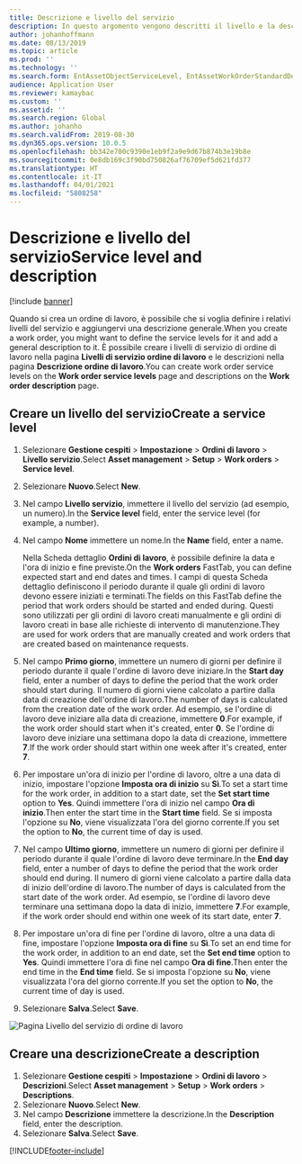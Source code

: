 ```yaml
---
title: Descrizione e livello del servizio
description: In questo argomento vengono descritti il livello e la descrizione del servizio in Gestione cespiti.
author: johanhoffmann
ms.date: 08/13/2019
ms.topic: article
ms.prod: ''
ms.technology: ''
ms.search.form: EntAssetObjectServiceLevel, EntAssetWorkOrderStandardDescription, EntAssetWorkOrderServiceLevel, EntAssetServiceLevelLookup
audience: Application User
ms.reviewer: kamaybac
ms.custom: ''
ms.assetid: ''
ms.search.region: Global
ms.author: johanho
ms.search.validFrom: 2019-08-30
ms.dyn365.ops.version: 10.0.5
ms.openlocfilehash: bb342e700c9390e1eb9f2a9e9d67b874b3e19b8e
ms.sourcegitcommit: 0e8db169c3f90bd750826af76709ef5d621fd377
ms.translationtype: HT
ms.contentlocale: it-IT
ms.lasthandoff: 04/01/2021
ms.locfileid: "5808258"
---
```

# <a name="service-level-and-description"></a><span data-ttu-id="f4349-103">Descrizione e livello del servizio</span><span class="sxs-lookup"><span data-stu-id="f4349-103">Service level and description</span></span>

[!include [banner](../../includes/banner.md)]

 

<span data-ttu-id="f4349-104">Quando si crea un ordine di lavoro, è possibile che si voglia definire i relativi livelli del servizio e aggiungervi una descrizione generale.</span><span class="sxs-lookup"><span data-stu-id="f4349-104">When you create a work order, you might want to define the service levels for it and add a general description to it.</span></span> <span data-ttu-id="f4349-105">È possibile creare i livelli di servizio di ordine di lavoro nella pagina **Livelli di servizio ordine di lavoro** e le descrizioni nella pagina **Descrizione ordine di lavoro**.</span><span class="sxs-lookup"><span data-stu-id="f4349-105">You can create work order service levels on the **Work order service levels** page and descriptions on the **Work order description** page.</span></span>

## <a name="create-a-service-level"></a><span data-ttu-id="f4349-106">Creare un livello del servizio</span><span class="sxs-lookup"><span data-stu-id="f4349-106">Create a service level</span></span>

1. <span data-ttu-id="f4349-107">Selezionare **Gestione cespiti** \> **Impostazione** \> **Ordini di lavoro** \> **Livello servizio**.</span><span class="sxs-lookup"><span data-stu-id="f4349-107">Select **Asset management** \> **Setup** \> **Work orders** \> **Service level**.</span></span>
2. <span data-ttu-id="f4349-108">Selezionare **Nuovo**.</span><span class="sxs-lookup"><span data-stu-id="f4349-108">Select **New**.</span></span>
3. <span data-ttu-id="f4349-109">Nel campo **Livello servizio**, immettere il livello del servizio (ad esempio, un numero).</span><span class="sxs-lookup"><span data-stu-id="f4349-109">In the **Service level** field, enter the service level (for example, a number).</span></span>
4. <span data-ttu-id="f4349-110">Nel campo **Nome** immettere un nome.</span><span class="sxs-lookup"><span data-stu-id="f4349-110">In the **Name** field, enter a name.</span></span>

    <span data-ttu-id="f4349-111">Nella Scheda dettaglio **Ordini di lavoro**, è possibile definire la data e l'ora di inizio e fine previste.</span><span class="sxs-lookup"><span data-stu-id="f4349-111">On the **Work orders** FastTab, you can define expected start and end dates and times.</span></span> <span data-ttu-id="f4349-112">I campi di questa Scheda dettaglio definiscono il periodo durante il quale gli ordini di lavoro devono essere iniziati e terminati.</span><span class="sxs-lookup"><span data-stu-id="f4349-112">The fields on this FastTab define the period that work orders should be started and ended during.</span></span> <span data-ttu-id="f4349-113">Questi sono utilizzati per gli ordini di lavoro creati manualmente e gli ordini di lavoro creati in base alle richieste di intervento di manutenzione.</span><span class="sxs-lookup"><span data-stu-id="f4349-113">They are used for work orders that are manually created and work orders that are created based on maintenance requests.</span></span> 

5. <span data-ttu-id="f4349-114">Nel campo **Primo giorno**, immettere un numero di giorni per definire il periodo durante il quale l'ordine di lavoro deve iniziare.</span><span class="sxs-lookup"><span data-stu-id="f4349-114">In the **Start day** field, enter a number of days to define the period that the work order should start during.</span></span> <span data-ttu-id="f4349-115">Il numero di giorni viene calcolato a partire dalla data di creazione dell'ordine di lavoro.</span><span class="sxs-lookup"><span data-stu-id="f4349-115">The number of days is calculated from the creation date of the work order.</span></span> <span data-ttu-id="f4349-116">Ad esempio, se l'ordine di lavoro deve iniziare alla data di creazione, immettere **0**.</span><span class="sxs-lookup"><span data-stu-id="f4349-116">For example, if the work order should start when it's created, enter **0**.</span></span> <span data-ttu-id="f4349-117">Se l'ordine di lavoro deve iniziare una settimana dopo la data di creazione, immettere **7**.</span><span class="sxs-lookup"><span data-stu-id="f4349-117">If the work order should start within one week after it's created, enter **7**.</span></span>
6. <span data-ttu-id="f4349-118">Per impostare un'ora di inizio per l'ordine di lavoro, oltre a una data di inizio, impostare l'opzione **Imposta ora di inizio** su **Sì**.</span><span class="sxs-lookup"><span data-stu-id="f4349-118">To set a start time for the work order, in addition to a start date, set the **Set start time** option to **Yes**.</span></span> <span data-ttu-id="f4349-119">Quindi immettere l'ora di inizio nel campo **Ora di inizio**.</span><span class="sxs-lookup"><span data-stu-id="f4349-119">Then enter the start time in the **Start time** field.</span></span> <span data-ttu-id="f4349-120">Se si imposta l'opzione su **No**, viene visualizzata l'ora del giorno corrente.</span><span class="sxs-lookup"><span data-stu-id="f4349-120">If you set the option to **No**, the current time of day is used.</span></span>
7. <span data-ttu-id="f4349-121">Nel campo **Ultimo giorno**, immettere un numero di giorni per definire il periodo durante il quale l'ordine di lavoro deve terminare.</span><span class="sxs-lookup"><span data-stu-id="f4349-121">In the **End day** field, enter a number of days to define the period that the work order should end during.</span></span> <span data-ttu-id="f4349-122">Il numero di giorni viene calcolato a partire dalla data di inizio dell'ordine di lavoro.</span><span class="sxs-lookup"><span data-stu-id="f4349-122">The number of days is calculated from the start date of the work order.</span></span> <span data-ttu-id="f4349-123">Ad esempio, se l'ordine di lavoro deve terminare una settimana dopo la data di inizio, immettere **7**.</span><span class="sxs-lookup"><span data-stu-id="f4349-123">For example, if the work order should end within one week of its start date, enter **7**.</span></span>
8. <span data-ttu-id="f4349-124">Per impostare un'ora di fine per l'ordine di lavoro, oltre a una data di fine, impostare l'opzione **Imposta ora di fine** su **Sì**.</span><span class="sxs-lookup"><span data-stu-id="f4349-124">To set an end time for the work order, in addition to an end date, set the **Set end time** option to **Yes**.</span></span> <span data-ttu-id="f4349-125">Quindi immettere l'ora di fine nel campo **Ora di fine**.</span><span class="sxs-lookup"><span data-stu-id="f4349-125">Then enter the end time in the **End time** field.</span></span> <span data-ttu-id="f4349-126">Se si imposta l'opzione su **No**, viene visualizzata l'ora del giorno corrente.</span><span class="sxs-lookup"><span data-stu-id="f4349-126">If you set the option to **No**, the current time of day is used.</span></span>
9. <span data-ttu-id="f4349-127">Selezionare **Salva**.</span><span class="sxs-lookup"><span data-stu-id="f4349-127">Select **Save**.</span></span>

![Pagina Livello del servizio di ordine di lavoro](media/19-setup-for-work-orders.png)

## <a name="create-a-description"></a><span data-ttu-id="f4349-129">Creare una descrizione</span><span class="sxs-lookup"><span data-stu-id="f4349-129">Create a description</span></span>

1. <span data-ttu-id="f4349-130">Selezionare **Gestione cespiti** \> **Impostazione** \> **Ordini di lavoro** \> **Descrizioni**.</span><span class="sxs-lookup"><span data-stu-id="f4349-130">Select **Asset management** \> **Setup** \> **Work orders** \> **Descriptions**.</span></span>
2. <span data-ttu-id="f4349-131">Selezionare **Nuovo**.</span><span class="sxs-lookup"><span data-stu-id="f4349-131">Select **New**.</span></span>
3. <span data-ttu-id="f4349-132">Nel campo **Descrizione** immettere la descrizione.</span><span class="sxs-lookup"><span data-stu-id="f4349-132">In the **Description** field, enter the description.</span></span>
4. <span data-ttu-id="f4349-133">Selezionare **Salva**.</span><span class="sxs-lookup"><span data-stu-id="f4349-133">Select **Save**.</span></span>


[!INCLUDE[footer-include](../../../includes/footer-banner.md)]